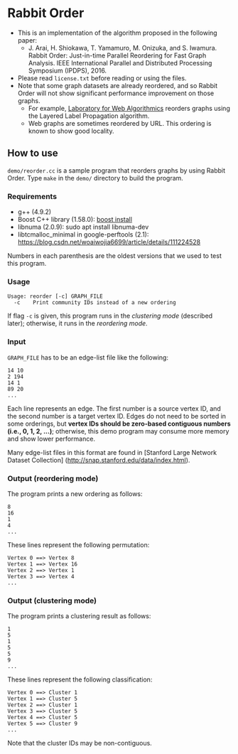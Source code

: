 Rabbit Order
============

- This is an implementation of the algorithm proposed in the following paper:
    - J. Arai, H. Shiokawa, T. Yamamuro, M. Onizuka, and S. Iwamura.
      Rabbit Order: Just-in-time Parallel Reordering for Fast Graph Analysis.
      IEEE International Parallel and Distributed Processing Symposium (IPDPS),
      2016.
- Please read `license.txt` before reading or using the files.
- Note that some graph datasets are already reordered, and so Rabbit Order will
  not show significant performance improvement on those graphs.
    - For example, [Laboratory for Web Algorithmics](http://law.di.unimi.it/)
      reorders graphs using the Layered Label Propagation algorithm.
    - Web graphs are sometimes reordered by URL. This ordering is known to show
      good locality.


How to use
----------

`demo/reorder.cc` is a sample program that reorders graphs by using Rabbit
Order.
Type `make` in the `demo/` directory to build the program.

### Requirements

- g++ (4.9.2)
- Boost C++ library (1.58.0): [boost install](https://blog.csdn.net/qq_39451578/article/details/130375997?csdn_share_tail=%7B%22type%22%3A%22blog%22%2C%22rType%22%3A%22article%22%2C%22rId%22%3A%22130375997%22%2C%22source%22%3A%22qq_39451578%22%7D)
- libnuma (2.0.9): sudo apt install libnuma-dev
- libtcmalloc\_minimal in google-perftools (2.1): https://blog.csdn.net/woaiwojia6699/article/details/111224528

Numbers in each parenthesis are the oldest versions that we used to test this
program.

### Usage

    Usage: reorder [-c] GRAPH_FILE
      -c    Print community IDs instead of a new ordering

If flag `-c` is given, this program runs in the *clustering mode*
(described later); otherwise, it runs in the *reordering mode*.

### Input

`GRAPH_FILE` has to be an edge-list file like the following:

    14 10
    2 194
    14 1
    89 20
    ...

Each line represents an edge.
The first number is a source vertex ID, and the second number is a target
vertex ID.
Edges do not need to be sorted in some orderings, but **vertex IDs should be
zero-based contiguous numbers (i.e., 0, 1, 2, ...)**; otherwise, this demo
program may consume more memory and show lower performance.

Many edge-list files in this format are found in
[Stanford Large Network Dataset Collection] (http://snap.stanford.edu/data/index.html).

### Output (reordering mode)

The program prints a new ordering as follows:

    8
    16
    1
    4
    ...

These lines represent the following permutation:

    Vertex 0 ==> Vertex 8
    Vertex 1 ==> Vertex 16
    Vertex 2 ==> Vertex 1
    Vertex 3 ==> Vertex 4
    ...

### Output (clustering mode)

The program prints a clustering result as follows:

    1
    5
    1
    5
    5
    9
    ...

These lines represent the following classification:

    Vertex 0 ==> Cluster 1
    Vertex 1 ==> Cluster 5
    Vertex 2 ==> Cluster 1
    Vertex 3 ==> Cluster 5
    Vertex 4 ==> Cluster 5
    Vertex 5 ==> Cluster 9
    ...

Note that the cluster IDs may be non-contiguous.

